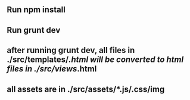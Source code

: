 ## Run npm install
## Run grunt dev
## after running grunt dev, all files in ./src/templates/*.html will be converted to html files in ./src/views*.html
## all assets are in ./src/assets/*.js/.css/img